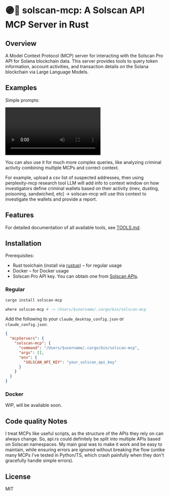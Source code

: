 # 🟣🔎 solscan-mcp: A Solscan API MCP Server in Rust

## Overview

A Model Context Protocol (MCP) server for interacting with the Solscan Pro API for Solana blockchain data. This server provides tools to query token information, account activities, and transaction details on the Solana blockchain via Large Language Models.


## Examples

Simple prompts: 

![Demo Video](misc/demo.mp4)

You can also use it for much more complex queries, like analyzing criminal activity combining multiple MCPs and correct context.

For example, upload a csv list of suspected addresses, then using perplexity-mcp research tool LLM will add info to context window on how investigators define criminal wallets based on their activity (mev, dusting, poisoning, sandwiched, etc) -> solscan-mcp will use this context to investigate the wallets and provide a report.

## Features

For detailed documentation of all available tools, see [TOOLS.md](TOOLS.md).

## Installation

Prerequisites:
- Rust toolchain (install via [rustup](https://rustup.rs/)) – for regular usage
- Docker – for Docker usage
- Solscan Pro API key. You can obtain one from [Solscan APIs](https://solscan.io/apis).

### Regular

```bash
cargo install solscan-mcp

where solscan-mcp # -> /Users/$username/.cargo/bin/solscan-mcp
```

Add the following to your `claude_desktop_config.json` or `claude_config.json`:

```json
{
  "mcpServers": {
    "solscan-mcp": {
      "command": "/Users/$username/.cargo/bin/solscan-mcp",
      "args": [],
      "env": {
        "SOLSCAN_API_KEY": "your_solscan_api_key"
      }
    }
  }
}
```

### Docker

WIP, will be available soon.



## Code quality Notes

I treat MCPs like useful scripts, as the structure of the APIs they rely on can always change. So, api.rs could definitely be split into multiple APIs based on Solscan namespaces. My main goal was to make it work and be easy to maintain, while ensuring errors are ignored without breaking the flow (unlike many MCPs I've tested in Python/TS, which crash painfully when they don't gracefully handle simple errors).


## License

MIT
